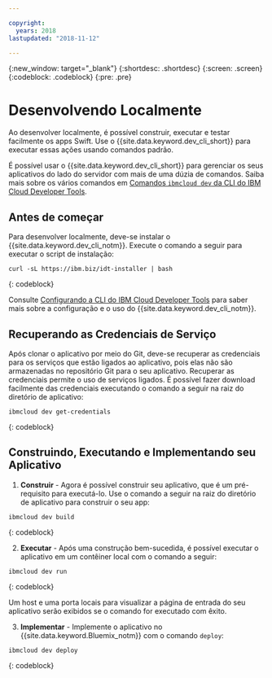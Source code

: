 ```yaml
---

copyright:
  years: 2018
lastupdated: "2018-11-12"

---
```

{:new_window: target="_blank"}
{:shortdesc: .shortdesc}
{:screen: .screen}
{:codeblock: .codeblock}
{:pre: .pre}

# Desenvolvendo Localmente

Ao desenvolver localmente, é possível construir, executar e testar facilmente os apps Swift. Use o {{site.data.keyword.dev_cli_short}} para executar essas ações usando comandos padrão. 

É possível usar o {{site.data.keyword.dev_cli_short}} para gerenciar os seus aplicativos do lado do servidor com mais de uma dúzia de comandos. Saiba mais sobre os vários comandos em [Comandos `ibmcloud dev` da CLI do IBM Cloud Developer Tools](/docs/cli/idt/commands.html).

## Antes de começar

Para desenvolver localmente, deve-se instalar o {{site.data.keyword.dev_cli_notm}}. Execute o comando a seguir para executar o script de instalação:
```
curl -sL https://ibm.biz/idt-installer | bash
```
{: codeblock}

Consulte [Configurando a CLI do IBM Cloud Developer Tools](/docs/cli/idt/setting_up_idt.html) para saber mais sobre a configuração e o uso do {{site.data.keyword.dev_cli_notm}}.

## Recuperando as Credenciais de Serviço

Após clonar o aplicativo por meio do Git, deve-se recuperar as credenciais para os serviços que estão ligados ao aplicativo, pois elas não são armazenadas no repositório Git para o seu aplicativo. Recuperar as credenciais permite o uso de serviços ligados. É possível fazer download facilmente das credenciais executando o comando a seguir na raiz do diretório de aplicativo:
```
ibmcloud dev get-credentials
```
{: codeblock}

## Construindo, Executando e Implementando seu Aplicativo

1. **Construir** - Agora é possível construir seu aplicativo, que é um pré-requisito para executá-lo.
  Use o comando a seguir na raiz do diretório de aplicativo para construir o seu app:
  ```
  ibmcloud dev build
  ```
  {: codeblock}

2. **Executar** - Após uma construção bem-sucedida, é possível executar o aplicativo em um contêiner local com o comando a seguir:
  ```
  ibmcloud dev run
  ```
  {: codeblock}

  Um host e uma porta locais para visualizar a página de entrada do seu aplicativo serão exibidos se o comando for executado com êxito.

3. **Implementar** - Implemente o aplicativo no {{site.data.keyword.Bluemix_notm}} com o comando `deploy`:
  ```
  ibmcloud dev deploy
  ```
  {: codeblock}

